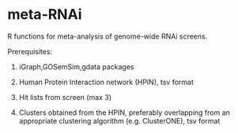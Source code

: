 meta-RNAi
=========

R functions for meta-analysis of genome-wide RNAi screens. 

Prerequisites:

1) iGraph,GOSemSim,gdata packages

2) Human Protein Interaction network (HPIN), tsv format

3) Hit lists from screen (max 3)

4) Clusters obtained from the HPIN, preferably overlapping from an appropriate clustering algorithm (e.g. ClusterONE), tsv format
